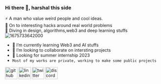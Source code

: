 ### Hi there 👋, harshal this side



⚡️ A man who value weird people and cool ideas. <br>
🏴‍ On to interesting hacks around real world problems <br>
🧠 Diving in design, algorithms,web3 and deep learning stuffs<br>
![1675733642000](https://user-images.githubusercontent.com/92268499/217163110-06bd3af1-1d66-4777-89f8-ceb2d8ff1ce0.jpg)

- 🌱 I’m currently learning Web3 and AI stuffs 
- 👯 I’m looking to collaborate on intersting projects 
- 🏴‍ Looking for summer internship 2023
- `Most of my works are private, working to make some public projects`

[<img src='https://cdn.jsdelivr.net/npm/simple-icons@3.0.1/icons/github.svg' alt='github' height='40'>](https://github.com/harrrshall)  [<img src='https://cdn.jsdelivr.net/npm/simple-icons@3.0.1/icons/linkedin.svg' alt='linkedin' height='40'>](https://www.linkedin.com/in/harshalsinghcn/)  [<img src='https://cdn.jsdelivr.net/npm/simple-icons@3.0.1/icons/twitter.svg' alt='twitter' height='40'>](https://twitter.com/@HarshalsinghCN)  [<img src='https://cdn.jsdelivr.net/npm/simple-icons@3.0.1/icons/discord.svg' alt='discord' height='40'>](https://discord.com/channels/@Cyber_novas#8572)  




